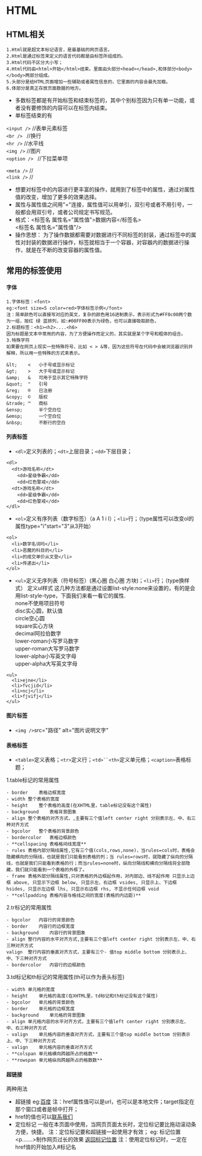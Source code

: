 # HTML

## HTML相关
```
1.Html就是超文本标记语言，是最基础的网页语言。
2.Html是通过标签来定义的语言代码都是由标签所组成的。
3.Html代码不区分大小写；
4.Html代码由<html>开始</html>结束。里面由头部分<head></head>,和体部分<body></body>两部分组成。
5.头部分是给HTML页面增加一些辅助或者属性信息的，它里面的内容会最先加载。
6.体部分是真正存放页面数据的地方。
```
- 多数标签都是有开始标签和结束标签的，其中个别标签因为只有单一功能，或者没有要修饰的内容可以在标签内结束。
- 单标签结束的有

`<input />`  //表单元素标签<br />
`<br /> ` //换行<br />
`<hr />`  //水平线<br />
`<img />`  //图片<br />
`<option /> ` //下拉菜单项<br />


`<meta />`  //<br />
`<link />`  //

- 想要对标签中的内容进行更丰富的操作，就用到了标签中的属性，通过对属性值的改变，增加了更多的效果选择。
- 属性与属性值之间用"="连接，属性值可以用单引，双引号或者不用引号，一般都会用双引号，或者公司规定书写规范。
- 格式：<标签名 属性名="属性值">数据内容</标签名>     
<标签名 属性名="属性值"/>
- 操作思想：
为了操作数据都需要对数据进行不同标签的封装，通过标签中的属性对封装的数据进行操作，标签就相当于一个容器，对容器内的数据进行操作，就是在不断的改变容器的属性值。

## 常用的标签使用

#### 字体
```
1.字体标签：<font>
eg:<font size=5 color=red>字体标签示例</font>
注：简单颜色可以直接写对应的英文，复杂的颜色用16进制表示，表示形式为#FF0c00两个数为一组，按红 绿 蓝排列，如:#00FF00表示为绿色，也可以直接吸取颜色，
2.标题标签：<h1><h2>....<h6>
因为标题是文本中常用的内容，为了方便操作而定义的，其实就是某个字号和粗体的组合。
3.特殊字符
如果要在网页上现实一些特殊符号，比如 < > &等，因为这些符号在代码中会被浏览器识别并解释，所以用一些特殊的方式来表示。
```
```
&lt;	<	小于号或显示标记
&gt;	>	大于号或显示标记
&amp;	&	可用于显示其它特殊字符
&quot;	"	引号
&reg;	®	已注册
&copy;	©	版权
&trade;	™	商标
&ensp;	 	半个空白位
&emsp;	 	一个空白位
&nbsp;	 	不断行的空白
```
#### 列表标签
- `<dl>`定义列表的；`<dt>`上层目录；`<dd>`下层目录；
```
<dl>
  <dt>游戏名称</dt>
    <dd>星级争霸</dd>
    <dd>红色警戒</dd>
  <dt>游戏名称</dt>
    <dd>星级争霸</dd>
    <dd>红色警戒</dd>
</dl>
```
- `<ol>`定义有序列表（数字标签）（a A 1 i I）；`<li>`行；（type属性可以改变ol的属性type="i"start="3"从3开始）
```
<ol>
  <li>数学名词吗</li>
  <li>恶魔的科目的</li>
  <li>的成交单价从文登</li>
  <li>传递出</li>
</ol>
```
- `<ul>`定义无序列表（符号标签）(黑心圈 白心圈 方块)；`<li>`行；（type换样式）
定义ul样式
这几种方法都是通过设置list-style:none来设置的，有的是会用list-style-type，下面我们来看一看它的属性.  
none不使用项目符号  
disc实心圆，默认值  
circle空心圆  
square实心方块  
decimal阿拉伯数字  
lower-roman小写罗马数字  
upper-roman大写罗马数字  
lower-alpha小写英文字母  
upper-alpha大写英文字母  
```
<ul>
  <li>ejne</li>
  <li>fvcjid</li>
  <li>ncj</li>
  <li>fjvifj</li>
</ul>
```
#### 图片标签
- `<img />`src="路径" alt="图片说明文字"
#### 表格标签
- `<table>`定义表格；`<tr>`定义行；`<td>``<th>`定义单元格；`<caption>`表格标题；

1.table标记的常用属性


```
- border	表格边框宽度
- width	整个表格的宽度
- height	整个表格的高度(在XHTML里，table标记没有这个属性)
- background	表格背景图象
- align	整个表格的对齐方式，,主要有三个值left center right 分别表示左、中、右三种对齐方式
- bgcolor	整个表格的背景颜色
- bordercolor	表格边框颜色
- **cellspacing	表格格间线宽度**
- rules	表格内部分隔线属性,它有三个值(cols,rows,none)，当rules=cols时，表格会隐藏横向的分隔线，也就是我们只能看到表格的列；当 rules=rows时，就隐藏了纵向的分隔线，也就是我们只能看到表格的行；而当rules=none时，纵向分隔线和横向分隔线将全部隐藏，我们就只能看到一个表格的外框了。
- frame	表格外部分隔线属性,只对表格的外边框起作用，对内部边、线不起作用 只显示上边框 above, 只显示下边框 below, 只显示左、右边框 vsides, 只显示上、下边框 hsides, 只显示左边框 lhs, 只显示右边框 rhs, 不显示任何边框 void
- **cellpadding	表格内容与格线之间的宽度(表格的内边距)**
```
2.tr标记的常用属性

```
- bgcolor	内容行的背景颜色
- border	内容行的边框宽度
- background	内容行的背景图象
- align	整行内容的水平对齐方式,主要有三个值left center right 分别表示左、中、右三种对齐方式
valign	整行内容的垂直对齐方式，主要有三个- 值top middle bottom 分别表示上、中、下三种对齐方式
- bordercolor	内容行的边框颜色
```
3.td标记和th标记的常用属性(th可以作为表头标签)

```
- width	单元格的宽度
- height	单元格的高度(在XHTML里，td标记和th标记没有这个属性)
- bgcolor	单元格的背景颜色
- border	单元格的边框宽度
- background	单元格的背景图象
- align	单元格内容的水平对齐方式，主要有三个值left center right 分别表示左、中、右三种对齐方式
- valign	单元格内容的垂直对齐方式，主要有三个值top middle bottom 分别表示上、中、下三种对齐方式
- valign	单元格内容的垂直对齐方式
- **colspan	单元格横向跨越所占的格数**
- **rowspan	单元格纵向跨越所占的格数数**
```
#### 超链接
两种用法
- 超链接<a href="" ></a>
eg:<a href="http://www.baidu.com" target="`_`blank" >百度</a>
注：href属性值可以是url，也可以是本地文件；target指定在那个窗口或者是帧中打开；
- href的值也可以<a href="mailto:abc@sohn.com?subject=haha&&cc=kk@sina.com">联系我们</a>
<a href="thunder://sjdwjdwqp"></a>
- 定位标记
<a name=""></a>
一般在本页面中使用，当网页页面太长时，定位标记要比拖动滚动条方便，快捷。
注：定位标记要和超链接一起使用才有效；
eg:
<a name="标记">标记位置</a>
<p.......>制作网页过长的效果
<a href="#标记">返回标记位置</a>
注：使用定位标记时，一定在href值的开始加入#标记名
